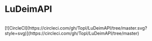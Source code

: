 # LuDeimAPI
<br>
[![CircleCI](https://circleci.com/gh/Topl/LuDeimAPI/tree/master.svg?style=svg)](https://circleci.com/gh/Topl/LuDeimAPI/tree/master)

